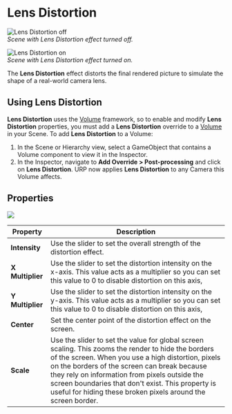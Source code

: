 # Lens Distortion

![Lens Distortion off](Images/AssetShots/PostProcessing/lens-distortion-off.png)
<br/>_Scene with Lens Distortion effect turned off._

![Lens Distortion on](Images/AssetShots/PostProcessing/lens-distortion.png)
<br/>_Scene with Lens Distortion effect turned on._

The **Lens Distortion** effect distorts the final rendered picture to simulate the shape of a real-world camera lens.

## Using Lens Distortion

**Lens Distortion** uses the [Volume](Volumes.md) framework, so to enable and modify **Lens Distortion** properties, you must add a **Lens Distortion** override to a [Volume](Volumes.md) in your Scene. To add **Lens Distortion** to a Volume:

1. In the Scene or Hierarchy view, select a GameObject that contains a Volume component to view it in the Inspector.
2. In the Inspector, navigate to **Add Override > Post-processing** and click on **Lens Distortion**. URP now applies **Lens Distortion** to any Camera this Volume affects.

## Properties

![](Images/Inspectors/LensDistortion.png)

| **Property**     | **Description**                                              |
| ---------------- | ------------------------------------------------------------ |
| **Intensity**    | Use the slider to set the overall strength of the distortion effect. |
| **X Multiplier** | Use the slider to set the distortion intensity on the x-axis. This value acts as a multiplier so you can set this value to 0 to disable distortion on this axis, |
| **Y Multiplier** | Use the slider to set the distortion intensity on the y-axis. This value acts as a multiplier so you can set this value to 0 to disable distortion on this axis, |
| **Center**       | Set the center point of the distortion effect on the screen. |
| **Scale**        | Use the slider to set the value for global screen scaling. This zooms the render to hide the  borders of the screen. When you use a high distortion, pixels on the borders of the screen can break because they rely on information from pixels outside the screen boundaries that don't exist. This property is useful for hiding these broken pixels around the screen border. |
